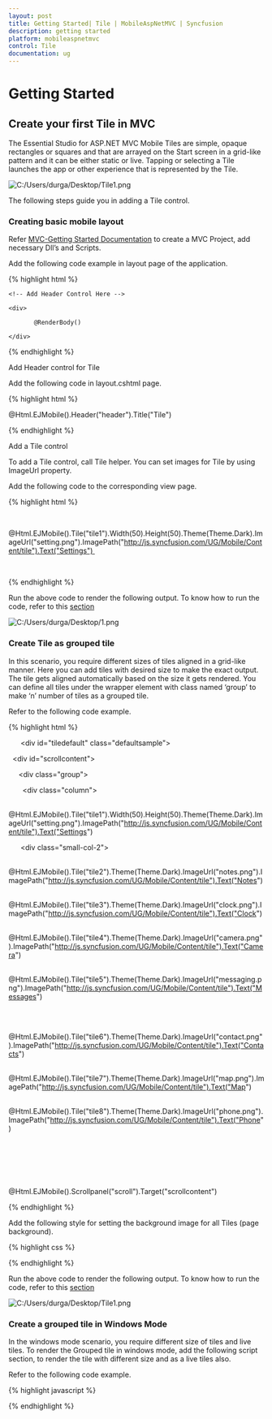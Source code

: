 ```yaml
---
layout: post
title: Getting Started| Tile | MobileAspNetMVC | Syncfusion
description: getting started 
platform: mobileaspnetmvc
control: Tile
documentation: ug
---
```


# Getting Started 

## Create your first Tile in MVC

The Essential Studio for ASP.NET MVC Mobile Tiles are simple, opaque rectangles or squares and that are arrayed on the Start screen in a grid-like pattern and it can be either static or live. Tapping or selecting a Tile launches the app or other experience that is represented by the Tile.

![C:/Users/durga/Desktop/Tile1.png](Getting-Started_images/Getting-Started_img1.png)



The following steps guide you in adding a Tile control.

### Creating basic mobile layout

Refer [MVC-Getting Started Documentation](http://help.syncfusion.com/js/) to create a MVC Project, add necessary Dll’s and Scripts.

Add the following code example in layout page of the application.

{% highlight html %}

    <!-- Add Header Control Here -->

    <div>

           @RenderBody()

    </div>
	
{% endhighlight %}

Add Header control for Tile

Add the following code in layout.cshtml page.

{% highlight html %}

 @Html.EJMobile().Header("header").Title("Tile")

{% endhighlight %}

Add a Tile control

To add a Tile control, call Tile helper. You can set images for Tile by using ImageUrl property.

Add the following code to the corresponding view page.

{% highlight html %}

<div id="tile" style="margin-top: 45px;"> 

@Html.EJMobile().Tile("tile1").Width(50).Height(50).Theme(Theme.Dark).ImageUrl("setting.png").ImagePath("http://js.syncfusion.com/UG/Mobile/Content/tile").Text("Settings") 

    </div>

{% endhighlight %}

Run the above code to render the following output. To know how to run the code, refer to this [section](http://help.syncfusion.com/js/)

![C:/Users/durga/Desktop/1.png](Getting-Started_images/Getting-Started_img2.png)



### Create Tile as grouped tile

In this scenario, you require different sizes of tiles aligned in a grid-like manner. Here you can add tiles with desired size to make the exact output. The tile gets aligned automatically based on the size it gets rendered. You can define all tiles under the wrapper element with class named ‘group’ to make ‘n’ number of tiles as a grouped tile.

Refer to the following code example.

{% highlight html %}

     <!--Adding Multiple Tiles -->
<div id="tiledefault" class="defaultsample">

  <div id="scrollcontent">

     <div class="group">

       <div class="column">

                @Html.EJMobile().Tile("tile1").Width(50).Height(50).Theme(Theme.Dark).ImageUrl("setting.png").ImagePath("http://js.syncfusion.com/UG/Mobile/Content/tile").Text("Settings")

      <div class="small-col-2">

                    @Html.EJMobile().Tile("tile2").Theme(Theme.Dark).ImageUrl("notes.png").ImagePath("http://js.syncfusion.com/UG/Mobile/Content/tile").Text("Notes")

                    @Html.EJMobile().Tile("tile3").Theme(Theme.Dark).ImageUrl("clock.png").ImagePath("http://js.syncfusion.com/UG/Mobile/Content/tile").Text("Clock")

                    @Html.EJMobile().Tile("tile4").Theme(Theme.Dark).ImageUrl("camera.png").ImagePath("http://js.syncfusion.com/UG/Mobile/Content/tile").Text("Camera")

                    @Html.EJMobile().Tile("tile5").Theme(Theme.Dark).ImageUrl("messaging.png").ImagePath("http://js.syncfusion.com/UG/Mobile/Content/tile").Text("Messages")

                </div>

                @Html.EJMobile().Tile("tile6").Theme(Theme.Dark).ImageUrl("contact.png").ImagePath("http://js.syncfusion.com/UG/Mobile/Content/tile").Text("Contacts")

                @Html.EJMobile().Tile("tile7").Theme(Theme.Dark).ImageUrl("map.png").ImagePath("http://js.syncfusion.com/UG/Mobile/Content/tile").Text("Map")

                @Html.EJMobile().Tile("tile8").Theme(Theme.Dark).ImageUrl("phone.png").ImagePath("http://js.syncfusion.com/UG/Mobile/Content/tile").Text("Phone")

            </div>

        </div>

    </div>

</div>

@Html.EJMobile().Scrollpanel("scroll").Target("scrollcontent")

{% endhighlight %}

Add the following style for setting the background image for all Tiles (page background).

{% highlight css %}

<style>

  .e-m-ios7  .defaultsample

    {

    background: url(" http://js.syncfusion.com/UG/Mobile/Content/tile/bg.png")no-repeat scroll 0 0 / 100% 100% rgba(0, 0, 0, 0);

    height: 100%;

    width: 100%;

     position: absolute;

    }

 </style>

{% endhighlight %}

Run the above code to render the following output. To know how to run the code, refer to this [section](http://help.syncfusion.com/js/)

![C:/Users/durga/Desktop/Tile1.png](Getting-Started_images/Getting-Started_img3.png)



### Create a grouped tile in Windows Mode

In the windows mode scenario, you require different size of tiles and live tiles. To render the Grouped tile in windows mode, add the following script section, to render the tile with different size and as a live tiles also.

Refer to the following code example.

{% highlight javascript %}

<script>

  if (ej.getRenderMode() == "windows" || ej.getRenderMode() == "flat") {

            $("#tile1").attr({ 'data-ej-tilesize': 'medium', 'data-ej-text':'People', 'data-ej-imageposition': 'fill' });



            $("#tile2").attr({ 'data-ej-backgroundcolor': ' rgb(208, 75, 43)' });



            $("#tile3").attr({ 'data-ej-livetile-updateinterval': '3500', 'data-ej-livetile-enabled': 'true', 'data-ej-livetile-type': 'flip', 'data-ej-livetile-imageurl': '["clock.png","messaging.png"]', 'data-ej-backgroundcolor': 'rgb(215, 147, 23)' });



            $("#tile4").attr({ 'data-ej-livetile-updateinterval': '3000', 'data-ej-livetile-enabled': 'true', 'data-ej-livetile-type': 'flip', 'data-ej-livetile-imageurl': '["notes.png","camera.png"]', 'data-ej-backgroundcolor': 'rgb(43, 128, 234)' });



            $("#tile5").attr({ 'data-ej-backgroundcolor': 'rgb(94, 58, 179)' });



            $("#tile6").attr({ 'data-ej-tilesize': 'medium', 'data-ej-text': 'Play','data-ej-backgroundcolor': 'rgb(145, 20, 154)' });



            $("#tile7").attr({ 'data-ej-tilesize': 'medium', 'data-ej-text': 'Map','data-ej-backgroundcolor': 'rgb(0, 157, 0)' });



            $("#tile8").attr({ 'data-ej-tilesize': 'wide', 'data-ej-text': 'Sports','data-ej-imageposition': 'fill' });

        }



        if (ej.getRenderMode() == "android")

            $('#scrollcontent').find('div[data-role="ejmtile"]').attr({ 'data-ej-theme': 'light' });



</script>

{% endhighlight %}

